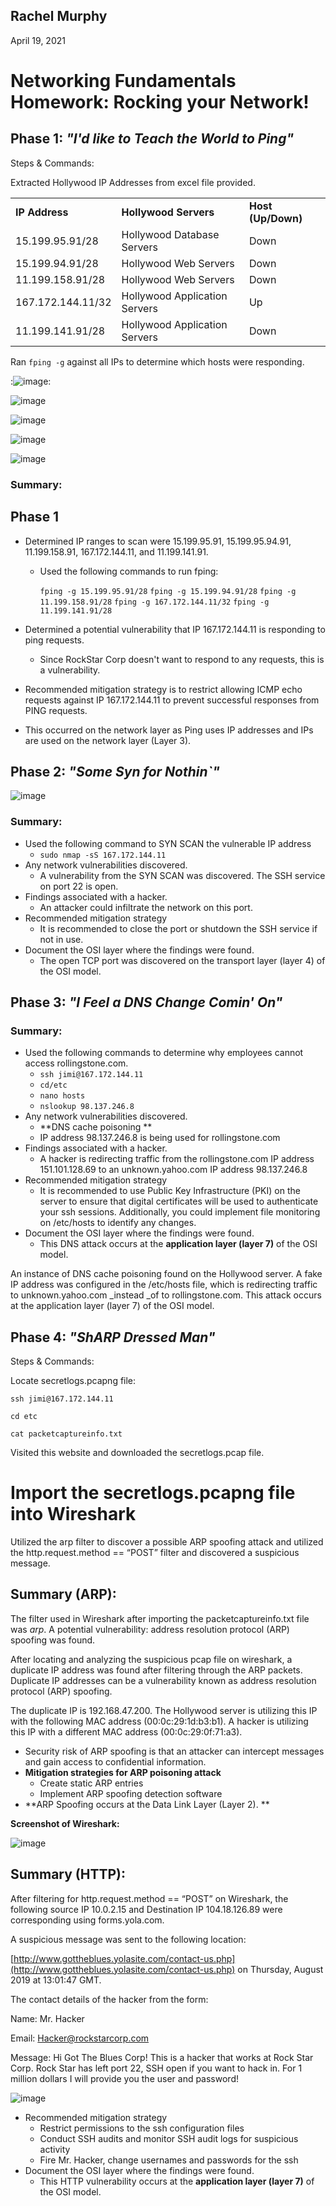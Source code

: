 ## **Rachel Murphy**

April 19, 2021


# Networking Fundamentals Homework: Rocking your Network!


## Phase 1: _"I'd like to Teach the World to Ping"_

Steps & Commands:

Extracted Hollywood IP Addresses from excel file provided.


<table>
  <tr>
   <td><strong>IP Address</strong>
   </td>
   <td><strong>Hollywood Servers</strong>
   </td>
   <td><strong>Host (Up/Down)</strong>
   </td>
  </tr>
  <tr>
   <td>15.199.95.91/28
   </td>
   <td>Hollywood Database Servers
   </td>
   <td>Down
   </td>
  </tr>
  <tr>
   <td>15.199.94.91/28
   </td>
   <td>Hollywood Web Servers
   </td>
   <td>Down
   </td>
  </tr>
  <tr>
   <td>11.199.158.91/28
   </td>
   <td>Hollywood Web Servers
   </td>
   <td>Down
   </td>
  </tr>
  <tr>
   <td>167.172.144.11/32
   </td>
   <td>Hollywood Application Servers
   </td>
   <td>Up
   </td>
  </tr>
  <tr>
   <td>11.199.141.91/28
   </td>
   <td>Hollywood Application Servers
   </td>
   <td>Down
   </td>
  </tr>
</table>


Ran `fping -g` against all IPs to determine which hosts were responding.

:![image](https://user-images.githubusercontent.com/76081641/119249478-6f168980-bb5e-11eb-992a-9c9ac83a8c0a.png):

![image](https://user-images.githubusercontent.com/76081641/119249497-966d5680-bb5e-11eb-8a77-91185069f2ac.png)

![image](https://user-images.githubusercontent.com/76081641/119249510-b735ac00-bb5e-11eb-8817-b713a8bc4c5a.png)

![image](https://user-images.githubusercontent.com/76081641/119249531-d46a7a80-bb5e-11eb-9d56-103769dec1a9.png)

![image](https://user-images.githubusercontent.com/76081641/119249542-e51af080-bb5e-11eb-8ccb-2f5255b52076.png)

### **Summary**: 


## Phase 1



*   Determined IP ranges to scan were 15.199.95.91, 15.199.95.94.91, 11.199.158.91, 167.172.144.11, and 11.199.141.91. 
    *   Used the following commands to run fping:

          ```fping -g 15.199.95.91/28```
          ```fping -g 15.199.94.91/28```
          ```fping -g 11.199.158.91/28```
          ```fping -g 167.172.144.11/32```
          ```fping -g 11.199.141.91/28```
          
*   Determined a potential vulnerability that IP 167.172.144.11 is responding to ping requests. 

    *   Since RockStar Corp doesn't want to respond to any requests, this is a vulnerability.
*   Recommended mitigation strategy is to restrict allowing ICMP echo requests against IP 167.172.144.11 to prevent successful responses from PING requests. 

*   This occurred on the network layer as Ping uses IP addresses and IPs are used on the network layer (Layer 3). 


## **Phase 2**: _"Some Syn for Nothin`"_

![image](https://user-images.githubusercontent.com/76081641/119249571-34f9b780-bb5f-11eb-9232-d69e4701e2f9.png)

### **Summary**: 


*   Used the following command to SYN SCAN the vulnerable IP address 
    *    `sudo nmap -sS 167.172.144.11`
*   Any network vulnerabilities discovered.
    *   A vulnerability from the SYN SCAN was discovered. The SSH service on port 22 is open.
*   Findings associated with a hacker.
    *   An attacker could infiltrate the network on this port.
*   Recommended mitigation strategy
    *   It is recommended to close the port or shutdown the SSH service if not in use. 
*   Document the OSI layer where the findings were found.
    *   The open TCP port was discovered on the transport layer (layer 4) of the OSI model.


## Phase 3: _"I Feel a DNS Change Comin' On"_


### Summary: 


*   Used the following commands to determine why employees cannot access rollingstone.com. 
    *    `ssh jimi@167.172.144.11 `
    *    `cd/etc  `
    *    `nano hosts `
    *   `nslookup 98.137.246.8`
*   Any network vulnerabilities discovered.
    *   **DNS cache poisoning **
    *   IP address 98.137.246.8 is being used for rollingstone.com
*   Findings associated with a hacker.
    *   A hacker is redirecting traffic from the rollingstone.com IP address 151.101.128.69 to an unknown.yahoo.com IP address 98.137.246.8
*   Recommended mitigation strategy
    *   It is recommended to use Public Key Infrastructure (PKI) on the server to ensure that digital certificates will be used to authenticate your ssh sessions. Additionally, you could implement file monitoring on /etc/hosts to identify any changes. 
*   Document the OSI layer where the findings were found.
    *   This DNS attack occurs at the **application layer (layer 7)** of the OSI model. 

An instance of DNS cache poisoning found on the Hollywood server. A fake IP address was configured in the /etc/hosts file, which is redirecting traffic to unknown.yahoo.com _instead _of to rollingstone.com. This attack occurs at the application layer (layer 7) of the OSI model. 


## Phase 4: _"ShARP Dressed Man"_

Steps & Commands:

Locate secretlogs.pcapng file:

```ssh jimi@167.172.144.11```

```cd etc```

```cat packetcaptureinfo.txt```

Visited this website and downloaded the secretlogs.pcap file. 

# Import the secretlogs.pcapng file into Wireshark


Utilized the arp filter to discover a possible ARP spoofing attack and utilized the http.request.method == “POST” filter and discovered a suspicious message. 


## Summary (ARP):

The filter used in Wireshark after importing the packetcaptureinfo.txt file was _arp_. A potential vulnerability: address resolution protocol (ARP) spoofing was found. 

After locating and analyzing the suspicious pcap file on wireshark, a duplicate IP address was found after filtering through the ARP packets. Duplicate IP addresses can be a vulnerability known as address resolution protocol (ARP) spoofing. 

The duplicate IP is 192.168.47.200. The Hollywood server is utilizing this IP with the following MAC address (00:0c:29:1d:b3:b1). A hacker is utilizing this IP with a different MAC address (00:0c:29:0f:71:a3). 



*   Security risk of ARP spoofing is that an attacker can intercept messages and gain access to confidential information. 
*   **Mitigation strategies for ARP poisoning attack**
    *   Create static ARP entries 
    *   Implement ARP spoofing detection software
*   **ARP Spoofing occurs at the Data Link Layer (Layer 2). **

**Screenshot of Wireshark:** 

![image](https://user-images.githubusercontent.com/76081641/119249674-12b46980-bb60-11eb-8702-355e16c8c8e2.png)

## Summary (HTTP):

After filtering for http.request.method == “POST” on Wireshark, the following source IP 10.0.2.15 and Destination IP 104.18.126.89 were corresponding using forms.yola.com.

A suspicious message was sent to the following location: 

[http://www.gottheblues.yolasite.com/contact-us.php](http://www.gottheblues.yolasite.com/contact-us.php) on Thursday, August 2019 at 13:01:47 GMT. 

The contact details of the hacker from the form:

Name: Mr. Hacker

Email: [Hacker@rockstarcorp.com](mailto:Hacker@rockstarcorp.com)

Message: Hi Got The Blues Corp! This is a hacker that works at Rock Star Corp. Rock Star has left port 22, SSH open if you want to hack in. For 1 million dollars I will provide you the user and password!

![image](https://user-images.githubusercontent.com/76081641/119249717-62933080-bb60-11eb-8462-bf6dba42909a.png)

*   Recommended mitigation strategy
    *   Restrict permissions to the ssh configuration files
    *   Conduct SSH audits and monitor SSH audit logs for suspicious activity
    *   Fire Mr. Hacker, change usernames and passwords for the ssh
*   Document the OSI layer where the findings were found.
    *   This HTTP vulnerability occurs at the **application layer (layer 7)** of the OSI model. 
